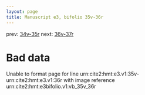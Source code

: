 ```yaml
---
layout: page
title: Manuscript e3, bifolio 35v-36r
---
```


prev: [34v-35r](../34v-35r/) next: [36v-37r](../36v-37r/)

# Bad data

Unable to format page for line urn:cite2:hmt:e3.v1:35v-urn:cite2:hmt:e3.v1:36r with image reference urn:cite2:hmt:e3bifolio.v1:vb_35v_36r
